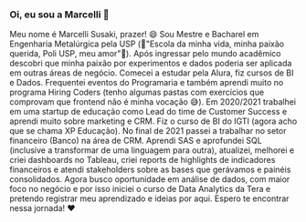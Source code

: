 ### Oi, eu sou a Marcelli 👋

<!--
**marcesussa/marcesussa** is a ✨ _special_ ✨ repository because its `README.md` (this file) appears on your GitHub profile.

Here are some ideas to get you started:

- 🔭 I’m currently working on ...
- 🌱 I’m currently learning ...
- 👯 I’m looking to collaborate on ...
- 🤔 I’m looking for help with ...
- 💬 Ask me about ...
- 📫 How to reach me: ...
- 😄 Pronouns: ...
- ⚡ Fun fact: ...
-->

Meu nome é Marcelli Susaki, prazer! 😄
Sou Mestre e Bacharel em  Engenharia Metalúrgica pela USP (🎵"Escola da minha vida, minha paixão querida, Poli USP, meu amor"🎵).
Após ingressar pelo mundo acadêmico descobri que minha paixão por experimentos e dados poderia ser aplicada em outras áreas de negócio.
Comecei a estudar pela Alura, fiz cursos de BI e Dados. Frequentei eventos do Programaria e também aprendi muito no programa Hiring Coders (tenho algumas pastas com exercícios que comprovam que frontend não é minha vocação 😅).
Em 2020/2021 trabalhei em uma startup de educação como Lead do time de Customer Success e aprendi muito sobre marketing e CRM. Fiz o curso de BI do IGTI (agora acho que se chama XP Educação).
No final de 2021 passei a trabalhar no setor financeiro (Banco) na área de CRM. Aprendi SAS e aprofundei SQL (inclusive a transformar de uma linguagem para outra), atualizei, melhorei e criei dashboards no Tableau, criei reports de highlights de indicadores financeiros e atendi stakeholders sobre as bases que gerávamos e painéis consolidados.
Agora busco oportunidade em análise de dados, com maior foco no negócio e por isso iniciei o curso de Data Analytics da Tera e pretendo registrar meu aprendizado e ideias por aqui.
Espero te encontrar nessa jornada! ❤

